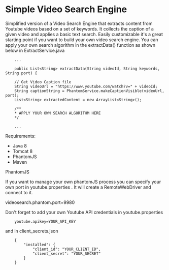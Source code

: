 # Simple Video Search Engine
Simplified version of a Video Search Engine that extracts content from Youtube videos based on a set of keywords. It collects the caption of a given video and applies a basic text search. Easily customizable it's a great starting point if you want to build your own video search engine. You can apply your own search algorithm in the extractData() function as shown below in ExtractService.java

		...
			
		public List<String> extractData(String videoId, String keywords, String port) {

		// Get Video Caption file
		String videoUrl = "https://www.youtube.com/watch?v=" + videoId;
		String captionString = PhantomService.makeCaptionVisible(videoUrl, port);		
		List<String> extractedContent = new ArrayList<String>();
		
		/**
		* APPLY YOUR OWN SEARCH ALGORITHM HERE
		*/
		
		...	



Requirements:
- Java 8
- Tomcat 8
- PhantomJS
- Maven

PhantomJS

If you want to manage your own phantomJS process you can specify your own port in youtube.properties . It will create a RemoteWebDriver and connect to it.

videosearch.phantom.port=9980

Don't forget to add your own Youtube API credentials in youtube.properties

		youtube.apikey=YOUR_API_KEY

and in client_secrets.json

		{
			"installed": {
				"client_id": "YOUR_CLIENT_ID",
				"client_secret": "YOUR_SECRET"
			}
		}
		
		

